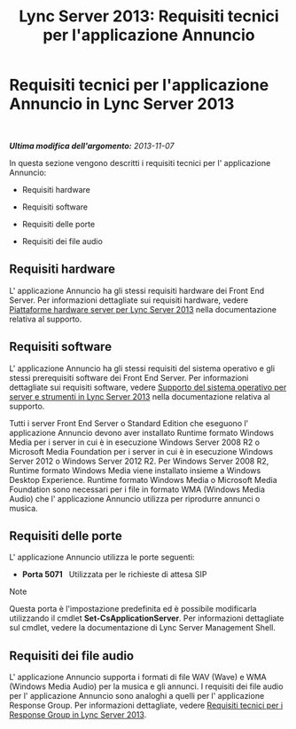 ﻿---
title: "Lync Server 2013: Requisiti tecnici per l'applicazione Annuncio"
TOCTitle: Requisiti tecnici per l'applicazione Annuncio
ms:assetid: fbd8c204-3765-4b22-a0c9-a781b5126366
ms:mtpsurl: https://technet.microsoft.com/it-it/library/JJ205413(v=OCS.15)
ms:contentKeyID: 49302558
ms.date: 08/24/2015
mtps_version: v=OCS.15
ms.translationtype: HT
---

# Requisiti tecnici per l'applicazione Annuncio in Lync Server 2013

 

_**Ultima modifica dell'argomento:** 2013-11-07_

In questa sezione vengono descritti i requisiti tecnici per l' applicazione Annuncio:

  - Requisiti hardware

  - Requisiti software

  - Requisiti delle porte

  - Requisiti dei file audio

## Requisiti hardware

L' applicazione Annuncio ha gli stessi requisiti hardware dei Front End Server. Per informazioni dettagliate sui requisiti hardware, vedere [Piattaforme hardware server per Lync Server 2013](lync-server-2013-server-hardware-platforms.md) nella documentazione relativa al supporto.

## Requisiti software

L' applicazione Annuncio ha gli stessi requisiti del sistema operativo e gli stessi prerequisiti software dei Front End Server. Per informazioni dettagliate sui requisiti software, vedere [Supporto del sistema operativo per server e strumenti in Lync Server 2013](lync-server-2013-server-and-tools-operating-system-support.md) nella documentazione relativa al supporto.

Tutti i server Front End Server o Standard Edition che eseguono l' applicazione Annuncio devono aver installato Runtime formato Windows Media per i server in cui è in esecuzione Windows Server 2008 R2 o Microsoft Media Foundation per i server in cui è in esecuzione Windows Server 2012 o Windows Server 2012 R2. Per Windows Server 2008 R2, Runtime formato Windows Media viene installato insieme a Windows Desktop Experience. Runtime formato Windows Media o Microsoft Media Foundation sono necessari per i file in formato WMA (Windows Media Audio) che l' applicazione Annuncio utilizza per riprodurre annunci o musica.

## Requisiti delle porte

L' applicazione Annuncio utilizza le porte seguenti:

  - **Porta 5071**   Utilizzata per le richieste di attesa SIP


> [!NOTE]
> Questa porta è l'impostazione predefinita ed è possibile modificarla utilizzando il cmdlet <STRONG>Set-CsApplicationServer</STRONG>. Per informazioni dettagliate sul cmdlet, vedere la documentazione di Lync Server Management Shell.



## Requisiti dei file audio

L' applicazione Annuncio supporta i formati di file WAV (Wave) e WMA (Windows Media Audio) per la musica e gli annunci. I requisiti dei file audio per l' applicazione Annuncio sono analoghi a quelli per l' applicazione Response Group. Per informazioni dettagliate, vedere [Requisiti tecnici per i Response Group in Lync Server 2013](lync-server-2013-technical-requirements-for-response-group.md).

